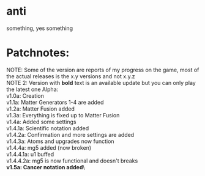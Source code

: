 # anti
something, yes something
# Patchnotes:
NOTE: Some of the version are reports of my progress on the game, most of the actual releases is the x.y versions and not x.y.z\
NOTE 2: Version with __bold__ text is an available update but you can only play the latest one
Alpha:\
v1.0a: Creation\
v1.1a: Matter Generators 1-4 are added\
v1.2a: Matter Fusion added\
v1.3a: Everything is fixed up to Matter Fusion\
v1.4a: Added some settings\
v1.4.1a: Scientific notation added\
v1.4.2a: Confirmation and more settings are added\
v1.4.3a: Atoms and upgrades now function\
v1.4.4a: mg5 added (now broken)\
v1.4.4.1a: u1 buffed\
v1.4.4.2a: mg5 is now functional and doesn't breaks\
__v1.5a: Cancer notation added__\
